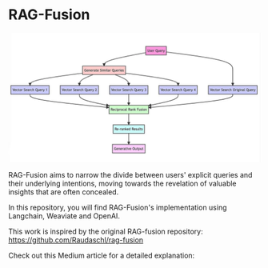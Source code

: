 # RAG-Fusion
![alt text](https://github.com/shivanshkaushikk/rag-fusion/blob/main/assets/flow.png?raw=true)

RAG-Fusion aims to narrow the divide between users' explicit queries and their underlying intentions, moving towards the revelation of valuable insights that are often concealed.

In this repository, you will find RAG-Fusion's implementation using Langchain, Weaviate and OpenAI.

This work is inspired by the original RAG-fusion repository: https://github.com/Raudaschl/rag-fusion

Check out this Medium article for a detailed explanation: 